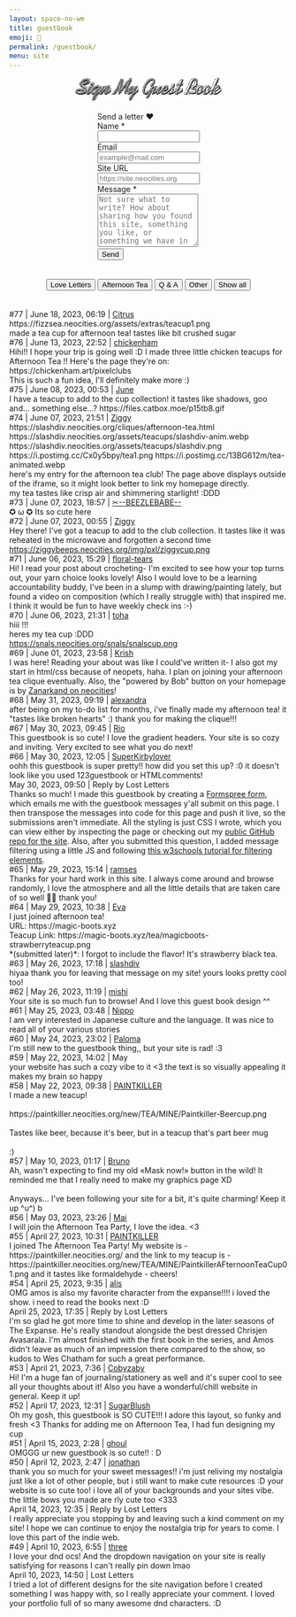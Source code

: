 ```yaml
---
layout: space-no-wm
title: guestbook
emoji: 💌
permalink: /guestbook/
menu: site
---
```

<center>
    <img src="/graphics/layout/v2_space/gb-spin.gif" class="sign-gb">
    <br>
    <br>
</center>
<!-- Guesbook Form -->
<div style="display: flex; justify-content: center;">
    <div class="gb-form-container">
        <div class="gb-meta">Send a letter &hearts;</div>
        <form action="https://formspree.io/f/mbjepqvo" method="POST" class="gb-form">
            <div class="field">
            <label for="site-name">Name *</label>
            <br>
            <input type="text" name="name" id="name" required>
            </div>
            <div class="field">
            <label for="site-url">Email</label>
            <br>
            <input type="text" name="email" id="email" placeholder="example@mail.com">
            </div>
            <div class="field">
            <label for="site-url">Site URL</label>
            <br>
            <input type="text" name="url" id="url" placeholder="https://site.neocities.org">
            </div>
            <div class="field">
            <label for="neocities-profile">Message *</label>
            <br>
            <textarea rows="6" name="message" id="message" placeholder="Not sure what to write? How about sharing how you found this site, something you like, or something we have in common. °˖✧◝(⁀ᗢ⁀)◜✧˖°"></textarea>
            </div>
            <button class="gb-button" type="submit">Send</button>
        </form>
    </div>
</div>
<br>
<br><!-- Control buttons -->
<script src="/guestbook.js"></script>
<center>
    <div id="myBtnContainer">
    <button class="btn" onclick="filterSelection('love')"> Love Letters</button>
    <button class="btn" onclick="filterSelection('tea')"> Afternoon Tea</button>
    <button class="btn" onclick="filterSelection('qna')"> Q & A</button>
    <button class="btn" onclick="filterSelection('other')"> Other</button>
    <button class="btn active" onclick="filterSelection('all')"> Show all</button>
    </div>
</center>
<br>
<br>
<div class="guestbook">
    <div class="gb-entry tea">
        <div class="gb-container">
            <div class="gb-meta">#77 | June 18, 2023, 06:19 | <a target="_blank" href="https://fizzsea.neocities.org/">Citrus</a></div>
            <div class="gb-message">
                https://fizzsea.neocities.org/assets/extras/teacup1.png
                <br>
                made a tea cup for afternoon tea! tastes like bit crushed sugar
            </div>
        </div>
    </div>
    <div class="gb-entry tea">
        <div class="gb-container">
            <div class="gb-meta">#76 | June 13, 2023, 22:52 | <a target="_blank" href="https://chickenham.art/">chickenham</a></div>
            <div class="gb-message">
                Hihi!! I hope your trip is going well :D I made three little chicken teacups for Afternoon Tea !! Here's the page they're on: https://chickenham.art/pixelclubs
                <br>
                This is such a fun idea, I'll definitely make more :)
            </div>
        </div>
    </div>
    <div class="gb-entry tea">
        <div class="gb-container">
            <div class="gb-meta">#75 | June 08, 2023, 00:53 | <a target="_blank" href="http://layercake.neocities.org/">June</a></div>
            <div class="gb-message">
                I have a teacup to add to the cup collection! it tastes like shadows, goo and... something else...? https://files.catbox.moe/p15tb8.gif
            </div>
        </div>
    </div>
    <div class="gb-entry tea">
        <div class="gb-container">
            <div class="gb-meta">#74 | June 07, 2023, 21:51 | <a target="_blank" href="https://slashdiv.neocities.org/home.html">Ziggy</a></div>
            <div class="gb-message">
                https://slashdiv.neocities.org/cliques/afternoon-tea.html
                https://slashdiv.neocities.org/assets/teacups/slashdiv-anim.webp
                https://slashdiv.neocities.org/assets/teacups/slashdiv.png
                https://i.postimg.cc/Cx0y5bpy/tea1.png
                https://i.postimg.cc/13BG612m/tea-animated.webp
                <br>
                here's my entry for the afternoon tea club! The page above displays outside of the iframe, so it might look better to link my homepage directly.
                <br>
                my tea tastes like crisp air and shimmering starlight! :DDD
            </div>
        </div>
    </div>
    <div class="gb-entry love">
        <div class="gb-container">
            <div class="gb-meta">#73 | June 07, 2023, 18:57 | <a target="_blank" href="beelzebabe.wtf">✂--BEEZLEBABE--</a></div>
            <div class="gb-message">
                ✪ ω ✪ Its so cute here
            </div>
        </div>
    </div>
    <div class="gb-entry tea">
        <div class="gb-container">
            <div class="gb-meta">#72 | June 07, 2023, 00:55 | <a target="_blank" href="https://ziggybeeps.neocities.org">Ziggy</a></div>
            <div class="gb-message">
                Hey there! I've got a teacup to add to the club collection. It tastes like it was reheated in the microwave and forgotten a second time
                <a target="_blank" href="https://ziggybeeps.neocities.org/img/pxl/ziggycup.png">https://ziggybeeps.neocities.org/img/pxl/ziggycup.png</a>
            </div>
        </div>
    </div>
    <div class="gb-entry love">
        <div class="gb-container">
            <div class="gb-meta">#71 | June 06, 2023, 15:29 | <a target="_blank" href="https://floral-tears.neocities.org/">floral-tears</a></div>
            <div class="gb-message">
                Hi! I read your post about crocheting- I'm excited to see how your top turns out, your yarn choice looks lovely! Also I would love to be a learning accountability buddy, I've been in a slump with drawing/painting lately, but found a video on composition (which I really struggle with) that inspired me. I think it would be fun to have weekly check ins :-)
            </div>
        </div>
    </div>
    <div class="gb-entry tea">
        <div class="gb-container">
            <div class="gb-meta">#70 | June 06, 2023, 21:31 | <a target="_blank" href="https://snals.neocities.org/">toha</a></div>
            <div class="gb-message">
                hiii !!!
                <br>
                heres my tea cup :DDD
                <br>
                <a target="_blank" href="https://snals.neocities.org/snals/snalscup.png">https://snals.neocities.org/snals/snalscup.png</a>
            </div>
        </div>
    </div>
    <div class="gb-entry other">
        <div class="gb-container">
            <div class="gb-meta">#69 | June 01, 2023, 23:58 | <a target="_blank" href="https://sanguineroyal.com/">Krish</a></div>
            <div class="gb-message">
                I was here! Reading your about was like I could've written it- I also got my start in html/css because of neopets, haha. I plan on joining your afternoon tea clique eventually. Also, the "powered by Bob" button on your homepage is by <a target="_blank" href="https://neocities.org/site/zanarkand">Zanarkand on neocities</a>!
            </div>
        </div>
    </div>
    <div class="gb-entry tea">
        <div class="gb-container">
            <div class="gb-meta">#68 | May 31, 2023, 09:19 | <a target="_blank" href="https://xandra.cc">alexandra</a></div>
            <div class="gb-message">
                after being on my to-do list for months, i've finally made my afternoon tea! it "tastes like broken hearts" :&#41; thank you for making the clique!!!
            </div>
        </div>
    </div>
    <div class="gb-entry love">
        <div class="gb-container">
            <div class="gb-meta">#67 | May 30, 2023, 09:45 | <a target="_blank" href="https://nenrikido.neocities.org/">Rio</a></div>
            <div class="gb-message">
                This guestbook is so cute! I love the gradient headers. Your site is so cozy and inviting. Very excited to see what you do next!
            </div>
        </div>
    </div>
    <div class="gb-entry qna">
        <div class="gb-container">
            <div class="gb-meta">#66 | May 30, 2023, 12:05 | <a target="_blank" href="https://superkirbylover.neocities.org">SuperKirbylover</a></div>
            <div class="gb-message">
                oohh this guestbook is super pretty!! how did you set this up? :0 it doesn't look like you used 123guestbook or HTMLcomments!
            </div>
        </div>
        <div class="gb-reply-container">
            <div class="gb-reply-meta">May 30, 2023, 09:50 | Reply by Lost Letters</div>
            <div class="gb-message">
                Thanks so much! I made this guestbook by creating a <a target="_blank" href="https://formspree.io">Formspree form</a>, which emails me with the guestbook messages y'all submit on this page. I then transpose the messages into code for this page and push it live, so the submissions aren't immediate. All the styling is just CSS I wrote, which you can view either by inspecting the page or checking out my <a target="_blank" href="https://github.com/toritried/lostletters">public GitHub repo for the site</a>. Also, after you submitted this question, I added message filtering using a little JS and following <a target="_blank" href="https://www.w3schools.com/howto/howto_js_filter_elements.asp">this w3schools tutorial for filtering elements</a>. 
            </div>
        </div>
    </div>
    <div class="gb-entry love">
        <div class="gb-container">
            <div class="gb-meta">#65 | May 29, 2023, 15:14 | <a target="_blank" href="http://ramses.neocities.org">ramses</a></div>
            <div class="gb-message">
                Thanks for your hard work in this site. I always come around and browse randomly, I love the atmosphere and all the little details that are taken care of so well 🙇🏻 thank you!
            </div>
        </div>
    </div>
    <div class="gb-entry tea">
        <div class="gb-container">
            <div class="gb-meta">#64 | May 29, 2023, 10:38 | <a target="_blank" href="https://magic-boots.xyz">Eva</a></div>
            <div class="gb-message">
                I just joined afternoon tea!
                <br>
                URL: https://magic-boots.xyz
                <br>
                Teacup Link: https://magic-boots.xyz/tea/magicboots-strawberryteacup.png
                <br>
                *(submitted later)*: I forgot to include the flavor! It's strawberry black tea.
            </div>
        </div>
    </div>
    <div class="gb-entry love">
        <div class="gb-container">
            <div class="gb-meta">#63 | May 26, 2023, 17:18 | <a target="_blank" href="https://slashdiv.neocities.org">slashdiv</a></div>
            <div class="gb-message">
                hiyaa thank you for leaving that message on my site! yours looks pretty cool too!
            </div>
        </div>
    </div>
    <div class="gb-entry love">
        <div class="gb-container">
            <div class="gb-meta">#62 | May 26, 2023, 11:19 | <a target="_blank" href="https://pinkgallica.com">mishi</a></div>
            <div class="gb-message">
                Your site is so much fun to browse! And I love this guest book design ^^
            </div>
        </div>
    </div>
    <div class="gb-entry love">
        <div class="gb-container">
            <div class="gb-meta">#61 | May 25, 2023, 03:48 | <a target="_blank" href="https://nippoverse.xyz/">Nippo</a></div>
            <div class="gb-message">
                I am very interested in Japanese culture and the language. It was nice to read all of your various stories
            </div>
        </div>
    </div>
    <div class="gb-entry love">
        <div class="gb-container">
            <div class="gb-meta">#60 | May 24, 2023, 23:02 | <a target="_blank" href="https://phantasmablahh.neocities.org/">Paloma</a></div>
            <div class="gb-message">
                I'm still new to the guestbook thing,, but your site is rad! :3
            </div>
        </div>
    </div>
    <div class="gb-entry love">
        <div class="gb-container">
            <div class="gb-meta">#59 | May 22, 2023, 14:02 | May</div>
            <div class="gb-message">
                your website has such a cozy vibe to it &lt;3 the text is so visually appealing it makes my brain so happy
            </div>
        </div>
    </div>
    <div class="gb-entry tea">
        <div class="gb-container">
            <div class="gb-meta">#58 | May 22, 2023, 09:38 | <a target="_blank" href="https://paintkiller.neocities.org/">PAINTKILLER</a></div>
            <div class="gb-message">
            I made a new teacup!
            <br>
            <br>
            https://paintkiller.neocities.org/new/TEA/MINE/Paintkiller-Beercup.png
            <br>
            <br>
            Tastes like beer, because it's beer, but in a teacup that's part beer mug
            <br>
            <br>
            :&#41; 
            </div>
        </div>
    </div>
    <div class="gb-entry love">
        <div class="gb-container">
            <div class="gb-meta">#57 | May 10, 2023, 01:17 | <a target="_blank" href="https://yourdevilfriends.art/">Bruno</a></div>
            <div class="gb-message">
            Ah, wasn't expecting to find my old &#171;Mask now!&#187; button in the wild! It reminded me that I really need to make my graphics page XD
            <br>
            <br>
            Anyways... I've been following your site for a bit, it's quite charming! Keep it up ^u^&#41; b
            </div>
        </div>
    </div>
    <div class="gb-entry love">
        <div class="gb-container">
            <div class="gb-meta">#56 | May 03, 2023, 23:26 | <a target="_blank" href="http://kawaiiness.net">Mai</a></div>
            <div class="gb-message">
            I will join the Afternoon Tea Party, I love the idea. &lt;3
            </div>
        </div>
    </div>
    <div class="gb-entry tea">
        <div class="gb-container">
            <div class="gb-meta">#55 | April 27, 2023, 10:31 | <a target="_blank" href="https://paintkiller.neocities.org/">PAINTKILLER</a></div>
            <div class="gb-message">
            I joined The Afternoon Tea Party! My website is - https://paintkiller.neocities.org/ and the link to my teacup is - https://paintkiller.neocities.org/new/TEA/MINE/PaintkillerAFternoonTeaCup01.png and it tastes like formaldehyde - cheers!
            </div>
        </div>
    </div>
    <div class="gb-entry other">
        <div class="gb-container">
            <div class="gb-meta">#54 | April 25, 2023, 9:35 | <a target="_blank" href="https://alissocool.neocities.org/">alis</a></div>
            <div class="gb-message">
            OMG amos is also my favorite character from the expanse!!!! i loved the show. i need to read the books next :D
            </div>
        </div>
        <div class="gb-reply-container">
            <div class="gb-reply-meta">April 25, 2023, 17:35 | Reply by Lost Letters</div>
            <div class="gb-message">
            I'm so glad he got more time to shine and develop in the later seasons of The Expanse. He's really standout alongside the best dressed Chrisjen Avasarala. I'm almost finished with the first book in the series, and Amos didn't leave as much of an impression there compared to the show, so kudos to Wes Chatham for such a great performance. 
            </div>
        </div>
    </div>
    <div class="gb-entry love">
        <div class="gb-container">
            <div class="gb-meta">#53 | April 21, 2023, 7:36 | <a target="_blank" href="http://cobyzaby.neocities.org/">Cobyzaby</a></div>
            <div class="gb-message">
            Hi! I'm a huge fan of journaling/stationery as well and it's super cool to see all your thoughts about it! Also you have a wonderful/chill website in general. Keep it up!
            </div>
        </div>
    </div>
    <div class="gb-entry love">
        <div class="gb-container">
            <div class="gb-meta">#52 | April 17, 2023, 12:31 | <a target="_blank" href="https://sugarblush.neocities.org/">SugarBlush</a></div>
            <div class="gb-message">
            Oh my gosh, this guestbook is SO CUTE!!! I adore this layout, so funky and fresh &lt;3 Thanks for adding me on Afternoon Tea, I had fun designing my cup
            </div>
        </div>
    </div>
    <div class="gb-entry love">
        <div class="gb-container">
            <div class="gb-meta">#51 | April 15, 2023, 2:28 | <a target="_blank" href="https://sidrdds.neocities.org/">ghoul</a></div>
            <div class="gb-message">
            OMGGG ur new guestbook is so cute!! : D
            </div>
        </div>
    </div>
    <div class="gb-entry love">
        <div class="gb-container">
            <div class="gb-meta">#50 | April 12, 2023, 2:47 | <a target="_blank" href="http://dreamcloudz.net/">jonathan</a></div>
            <div class="gb-message">
            thank you so much for your sweet messages!! i'm just reliving my nostalgia just like a lot of other people, but i still want to make cute resources :D your website is so cute too! i love all of your backgrounds and your sites vibe. the little bows you made are rly cute too &#60;333
            </div>
        </div>
    </div>
    <div class="gb-entry love">
        <div class="gb-reply-container">
            <div class="gb-reply-meta">April 14, 2023, 12:35 | Reply by Lost Letters</div>
            <div class="gb-message">
            I really appreciate you stopping by and leaving such a kind comment on my site! I hope we can continue to enjoy the nostalgia trip for years to come. I love this part of the indie web.
            </div>
        </div>
    </div>
    <div class="gb-entry love">
        <div class="gb-container">
            <div class="gb-meta">#49 | April 10, 2023, 6:55 | <a target="_blank" href="https://3legged.neocities.org/">three</a></div>
            <div class="gb-message">
            I love your dnd ocs! And the dropdown navigation on your site is really satisfying for reasons I can't really pin down lmao
            </div>
        </div>
        <div class="gb-reply-container">
            <div class="gb-reply-meta">April 10, 2023, 14:50 | Lost Letters</div>
            <div class="gb-message">
            I tried a lot of different designs for the site navigation before I created something I was happy with, so I really appreciate your comment. I loved your portfolio full of so many awesome dnd characters. :D
            </div>
        </div>
    </div>
</div>